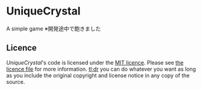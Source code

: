 # UniqueCrystal
A simple game
※開発途中で飽きました

## Licence
*UniqueCrystal*'s code is licensed under the [MIT licence](https://opensource.org/licenses/MIT). Please see [the licence file](LICENSE) for more information. [tl;dr](https://tldrlegal.com/license/mit-license) you can do whatever you want as long as you include the original copyright and license notice in any copy of the source.

